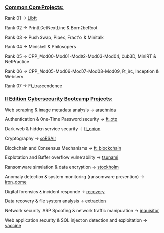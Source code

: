 ### [Common Core Projects:](https://github.com/bavba/42_School/tree/main/Common_Core/)

Rank 01 -> [Libft](https://github.com/bavba/42_School/tree/main/Common_Core/Rank_00/libft)

Rank 02 -> Printf,GetNextLine & Born2beRoot

Rank 03 -> Push Swap, Pipex, Fract'ol & Minitalk

Rank 04 -> Minishell & Philosopers

Rank 05 -> CPP_Mod00-Mod01-Mod02-Mod03-Mod04, Cub3D, MiniRT & NetPractice

Rank 06 -> CPP_Mod05-Mod06-Mod07-Mod08-Mod09, Ft_irc, Inception & Webserv 

Rank 07 -> Ft_trascendence


### [II Edition Cybersecurity Bootcamp Projects:](https://github.com/bavba/42_School/tree/main/Cybersecurity_bootcamp)

Web scraping & image metadata analysis -> [arachnida](https://github.com/bavba/42_School/tree/main/Cybersecurity_bootcamp/arachnida)

Authentication & One-Time Password security -> [ft_otp](https://github.com/bavba/42_School/tree/main/Cybersecurity_bootcamp/ft_otp)

Dark web & hidden service security -> [ft_onion](https://github.com/bavba/42_School/tree/main/Cybersecurity_bootcamp/ft_onion) 

Cryptography -> [coRSAir](https://github.com/bavba/42_School/tree/main/Cybersecurity_bootcamp/coRSAir)

Blockchain and Consensus Mechanisms -> [ft_blockchain](https://github.com/bavba/42_School/tree/main/Cybersecurity_bootcamp/ft_blockchain)

Explotation and Buffer overflow vulnerability -> [tsunami](https://github.com/bavba/42_School/tree/main/Cybersecurity_bootcamp/tsunami)

Ransomware simulation & data encryption -> [stockholm](https://github.com/bavba/42_School/tree/main/Cybersecurity_bootcamp/stockholm)

Anomaly detection & system monitoring (ransomware prevention) -> [iron_dome](https://github.com/bavba/42_School/tree/main/Cybersecurity_bootcamp/iron_dome)

Digital forensics & incident responde -> [recovery](https://github.com/bavba/42_School/tree/main/Cybersecurity_bootcamp/recovery)

Data recovery & file system analysis -> [extraction](https://github.com/bavba/42_School/tree/main/Cybersecurity_bootcamp/extraction)

Network security: ARP Spoofing & network traffic manipulation -> [inquisitor](https://github.com/bavba/42_School/tree/main/Cybersecurity_bootcamp/inquisitor)

Web application security & SQL injection detection and exploitation -> [vaccine](https://github.com/bavba/42_School/tree/main/Cybersecurity_bootcamp/vaccine)
